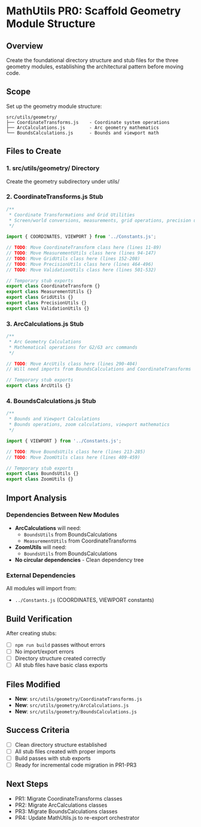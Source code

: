 # MathUtils PR0: Scaffold Geometry Module Structure

## Overview
Create the foundational directory structure and stub files for the three geometry modules, establishing the architectural pattern before moving code.

## Scope
Set up the geometry module structure:
```
src/utils/geometry/
├── CoordinateTransforms.js    - Coordinate system operations
├── ArcCalculations.js         - Arc geometry mathematics  
└── BoundsCalculations.js      - Bounds and viewport math
```

## Files to Create

### 1. src/utils/geometry/ Directory
Create the geometry subdirectory under utils/

### 2. CoordinateTransforms.js Stub
```javascript
/**
 * Coordinate Transformations and Grid Utilities
 * Screen/world conversions, measurements, grid operations, precision utilities
 */

import { COORDINATES, VIEWPORT } from '../Constants.js';

// TODO: Move CoordinateTransform class here (lines 11-89)
// TODO: Move MeasurementUtils class here (lines 94-147)  
// TODO: Move GridUtils class here (lines 152-208)
// TODO: Move PrecisionUtils class here (lines 464-496)
// TODO: Move ValidationUtils class here (lines 501-532)

// Temporary stub exports
export class CoordinateTransform {}
export class MeasurementUtils {}
export class GridUtils {}
export class PrecisionUtils {}
export class ValidationUtils {}
```

### 3. ArcCalculations.js Stub
```javascript
/**
 * Arc Geometry Calculations
 * Mathematical operations for G2/G3 arc commands
 */

// TODO: Move ArcUtils class here (lines 290-404)
// Will need imports from BoundsCalculations and CoordinateTransforms

// Temporary stub exports
export class ArcUtils {}
```

### 4. BoundsCalculations.js Stub
```javascript  
/**
 * Bounds and Viewport Calculations
 * Bounds operations, zoom calculations, viewport mathematics
 */

import { VIEWPORT } from '../Constants.js';

// TODO: Move BoundsUtils class here (lines 213-285)
// TODO: Move ZoomUtils class here (lines 409-459)

// Temporary stub exports  
export class BoundsUtils {}
export class ZoomUtils {}
```

## Import Analysis

### Dependencies Between New Modules
- **ArcCalculations** will need:
  - `BoundsUtils` from BoundsCalculations
  - `MeasurementUtils` from CoordinateTransforms
- **ZoomUtils** will need:
  - `BoundsUtils` from BoundsCalculations  
- **No circular dependencies** - Clean dependency tree

### External Dependencies
All modules will import from:
- `../Constants.js` (COORDINATES, VIEWPORT constants)

## Build Verification
After creating stubs:
- [ ] `npm run build` passes without errors
- [ ] No import/export errors 
- [ ] Directory structure created correctly
- [ ] All stub files have basic class exports

## Files Modified
- **New**: `src/utils/geometry/CoordinateTransforms.js` 
- **New**: `src/utils/geometry/ArcCalculations.js`
- **New**: `src/utils/geometry/BoundsCalculations.js`

## Success Criteria
- [ ] Clean directory structure established
- [ ] All stub files created with proper imports
- [ ] Build passes with stub exports
- [ ] Ready for incremental code migration in PR1-PR3

## Next Steps
- PR1: Migrate CoordinateTransforms classes
- PR2: Migrate ArcCalculations classes  
- PR3: Migrate BoundsCalculations classes
- PR4: Update MathUtils.js to re-export orchestrator